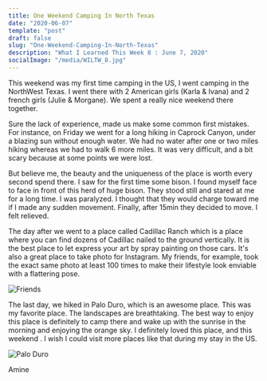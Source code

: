 ```yaml
---
title: One Weekend Camping In North Texas 
date: "2020-06-07"
template: "post"
draft: false
slug: "One-Weekend-Camping-In-North-Texas"
description: "What I Learned This Week 8 : June 7, 2020"
socialImage: "/media/WILTW_8.jpg"
---
```


This weekend was my first time camping in the US, I went camping in the NorthWest Texas.
I went there with 2 American girls (Karla & Ivana) and 2 french girls (Julie & Morgane).
We spent a really nice weekend there together.

Sure the lack of experience, made us make some common first mistakes.
For instance, on Friday we went for a long hiking in Caprock Canyon, under a blazing sun without enough water. We had no water after one or two miles hiking whereas we had to walk 6 more miles.
It was very difficult, and a bit scary because at some points we were lost. 

But believe me, the beauty and the uniqueness of the place is worth every second spend there.
I saw for the first time some bison. I found myself face to face in front of this herd of huge bison. They stood still and stared at me for a long time. I was paralyzed. I thought that they would charge toward me if I made any sudden movement.
Finally, after 15min they decided to move. I felt relieved.

The day after we went to a place called Cadillac Ranch which is a place where you can find dozens of Cadillac nailed to the ground vertically. It is the best place to let express your art by spray painting on those cars. It's also a great place to take photo for Instagram. My friends, for example, took the exact same photo at least 100 times to make their lifestyle look enviable with a flattering pose.

![Friends](/media/WILTW_8_1.jpg)

The last day, we hiked in Palo Duro, which is an awesome place. This was my favorite place. The landscapes are breathtaking.
The best way to enjoy this place is definitely to camp there and wake up with the sunrise in the morning and enjoying the orange sky.
I definitely loved this place, and this weekend . I wish I could visit more places like that during my stay in the US.

![Palo Duro](/media/WILTW_8_2.jpg)

Amine

